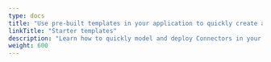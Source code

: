 ```yaml
---
type: docs
title: "Use pre-built templates in your application to quickly create and deploy resources"
linkTitle: "Starter templates"
description: "Learn how to quickly model and deploy Connectors in your application using Radius starters"
weight: 600
---
```

